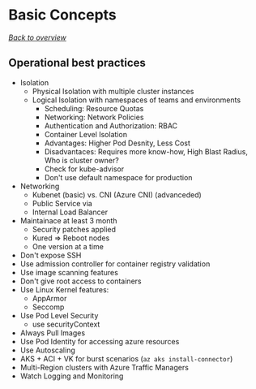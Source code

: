 # Basic Concepts

[_Back to overview_](README.md)

## Operational best practices

- Isolation
  - Physical Isolation with multiple cluster instances
  - Logical Isolation with namespaces of teams and environments
    - Scheduling: Resource Quotas
    - Networking: Network Policies
    - Authentication and Authorization: RBAC
    - Container Level Isolation
    - Advantages: Higher Pod Desnity, Less Cost
    - Disadvantaces: Requires more know-how, High Blast Radius, Who is cluster owner?
    - Check for kube-advisor
    - Don't use default namespace for production
- Networking
  - Kubenet (basic) vs. CNI (Azure CNI) (advanceded)
  - Public Service via
  - Internal Load Balancer
- Maintainace at least 3 month
  - Security patches applied
  - Kured => Reboot nodes
  - One version at a time
- Don't expose SSH
- Use admission controller for container registry validation
- Use image scanning features
- Don't give root access to containers
- Use Linux Kernel features:
  - AppArmor
  - Seccomp
- Use Pod Level Security
  - use securityContext
- Always Pull Images
- Use Pod Identity for accessing azure resources
- Use Autoscaling
- AKS + ACI + VK for burst scenarios (`az aks install-connector`)
- Multi-Region clusters with Azure Traffic Managers
- Watch Logging and Monitoring
